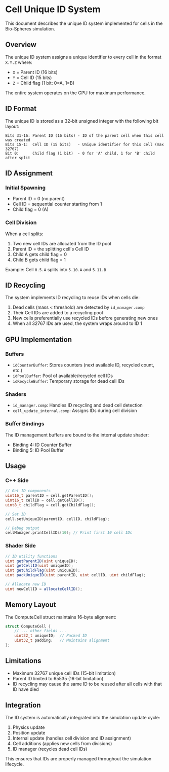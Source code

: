 # Cell Unique ID System

This document describes the unique ID system implemented for cells in the Bio-Spheres simulation.

## Overview

The unique ID system assigns a unique identifier to every cell in the format `X.Y.Z` where:
- `X` = Parent ID (16 bits)
- `Y` = Cell ID (15 bits) 
- `Z` = Child flag (1 bit: 0=A, 1=B)

The entire system operates on the GPU for maximum performance.

## ID Format

The unique ID is stored as a 32-bit unsigned integer with the following bit layout:

```
Bits 31-16: Parent ID (16 bits) - ID of the parent cell when this cell was created
Bits 15-1:  Cell ID (15 bits)   - Unique identifier for this cell (max 32767)
Bit 0:      Child flag (1 bit)  - 0 for 'A' child, 1 for 'B' child after split
```

## ID Assignment

### Initial Spawning
- Parent ID = 0 (no parent)
- Cell ID = sequential counter starting from 1
- Child flag = 0 (A)

### Cell Division
When a cell splits:
1. Two new cell IDs are allocated from the ID pool
2. Parent ID = the splitting cell's Cell ID
3. Child A gets child flag = 0
4. Child B gets child flag = 1

Example: Cell `0.5.A` splits into `5.10.A` and `5.11.B`

## ID Recycling

The system implements ID recycling to reuse IDs when cells die:

1. Dead cells (mass < threshold) are detected by `id_manager.comp`
2. Their Cell IDs are added to a recycling pool
3. New cells preferentially use recycled IDs before generating new ones
4. When all 32767 IDs are used, the system wraps around to ID 1

## GPU Implementation

### Buffers
- `idCounterBuffer`: Stores counters (next available ID, recycled count, etc.)
- `idPoolBuffer`: Pool of available/recycled cell IDs
- `idRecycleBuffer`: Temporary storage for dead cell IDs

### Shaders
- `id_manager.comp`: Handles ID recycling and dead cell detection
- `cell_update_internal.comp`: Assigns IDs during cell division

### Buffer Bindings
The ID management buffers are bound to the internal update shader:
- Binding 4: ID Counter Buffer
- Binding 5: ID Pool Buffer

## Usage

### C++ Side
```cpp
// Get ID components
uint16_t parentID = cell.getParentID();
uint16_t cellID = cell.getCellID();
uint8_t childFlag = cell.getChildFlag();

// Set ID
cell.setUniqueID(parentID, cellID, childFlag);

// Debug output
cellManager.printCellIDs(10); // Print first 10 cell IDs
```

### Shader Side
```glsl
// ID utility functions
uint getParentID(uint uniqueID);
uint getCellID(uint uniqueID);
uint getChildFlag(uint uniqueID);
uint packUniqueID(uint parentID, uint cellID, uint childFlag);

// Allocate new ID
uint newCellID = allocateCellID();
```

## Memory Layout

The ComputeCell struct maintains 16-byte alignment:
```cpp
struct ComputeCell {
    // ... other fields ...
    uint32_t uniqueID;  // Packed ID
    uint32_t padding;   // Maintains alignment
};
```

## Limitations

- Maximum 32767 unique cell IDs (15-bit limitation)
- Parent ID limited to 65535 (16-bit limitation)
- ID recycling may cause the same ID to be reused after all cells with that ID have died

## Integration

The ID system is automatically integrated into the simulation update cycle:
1. Physics update
2. Position update  
3. Internal update (handles cell division and ID assignment)
4. Cell additions (applies new cells from divisions)
5. ID manager (recycles dead cell IDs)

This ensures that IDs are properly managed throughout the simulation lifecycle. 